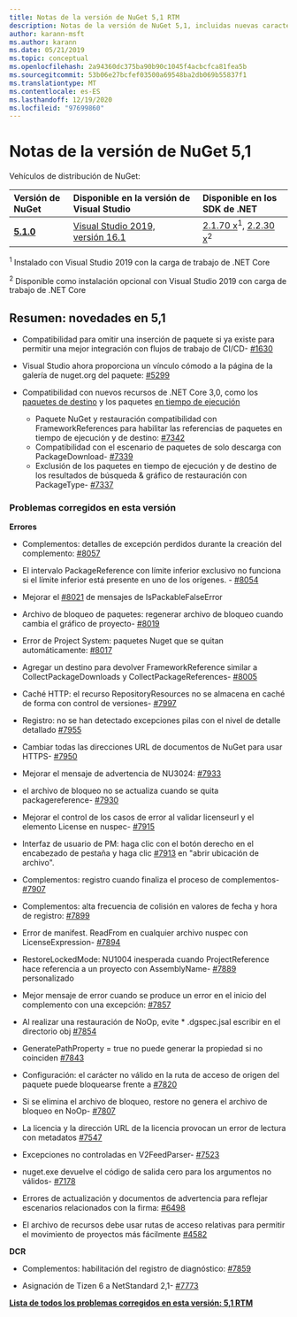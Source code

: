 ```yaml
---
title: Notas de la versión de NuGet 5,1 RTM
description: Notas de la versión de NuGet 5,1, incluidas nuevas características, correcciones de errores y DCR.
author: karann-msft
ms.author: karann
ms.date: 05/21/2019
ms.topic: conceptual
ms.openlocfilehash: 2a94360dc375ba90b90c1045f4acbcfca81fea5b
ms.sourcegitcommit: 53b06e27bcfef03500a69548ba2db069b55837f1
ms.translationtype: MT
ms.contentlocale: es-ES
ms.lasthandoff: 12/19/2020
ms.locfileid: "97699860"
---
```

# <a name="nuget-51-release-notes"></a>Notas de la versión de NuGet 5,1

Vehículos de distribución de NuGet:

| Versión de NuGet | Disponible en la versión de Visual Studio| Disponible en los SDK de .NET|
|:---|:---|:---|
| [**5.1.0**](https://nuget.org/downloads) | [Visual Studio 2019, versión 16.1](https://visualstudio.microsoft.com/downloads/) | [2.1.70 x](https://dotnet.microsoft.com/download/dotnet-core/2.1)<sup>1</sup>, [2.2.30 x](https://dotnet.microsoft.com/download/dotnet-core/2.2)<sup>2</sup> |

<sup>1</sup> Instalado con Visual Studio 2019 con la carga de trabajo de .NET Core 

<sup>2</sup> Disponible como instalación opcional con Visual Studio 2019 con carga de trabajo de .NET Core

## <a name="summary-whats-new-in-51"></a>Resumen: novedades en 5,1

* Compatibilidad para omitir una inserción de paquete si ya existe para permitir una mejor integración con flujos de trabajo de CI/CD- [#1630](https://github.com/NuGet/Home/issues/1630#issuecomment-483461100)

* Visual Studio ahora proporciona un vínculo cómodo a la página de la galería de nuget.org del paquete: [#5299](https://github.com/NuGet/Home/issues/5299#issuecomment-494458510)

* Compatibilidad con nuevos recursos de .NET Core 3,0, como los [paquetes de destino](https://github.com/dotnet/cli/issues/10006) y los paquetes [en tiempo de ejecución](https://github.com/dotnet/cli/issues/10007)
  * Paquete NuGet y restauración compatibilidad con FrameworkReferences para habilitar las referencias de paquetes en tiempo de ejecución y de destino: [#7342](https://github.com/NuGet/Home/issues/7342)
  * Compatibilidad con el escenario de paquetes de solo descarga con PackageDownload- [#7339](https://github.com/NuGet/Home/issues/7339)
  * Exclusión de los paquetes en tiempo de ejecución y de destino de los resultados de búsqueda & gráfico de restauración con PackageType- [#7337](https://github.com/NuGet/Home/issues/7337)

### <a name="issues-fixed-in-this-release"></a>Problemas corregidos en esta versión

**Errores**

* Complementos: detalles de excepción perdidos durante la creación del complemento: [#8057](https://github.com/NuGet/Home/issues/8057)

* El intervalo PackageReference con límite inferior exclusivo no funciona si el límite inferior está presente en uno de los orígenes. - [#8054](https://github.com/NuGet/Home/issues/8054)

* Mejorar el [#8021](https://github.com/NuGet/Home/issues/8021) de mensajes de IsPackableFalseError

* Archivo de bloqueo de paquetes: regenerar archivo de bloqueo cuando cambia el gráfico de proyecto- [#8019](https://github.com/NuGet/Home/issues/8019)

* Error de Project System: paquetes Nuget que se quitan automáticamente: [#8017](https://github.com/NuGet/Home/issues/8017)

* Agregar un destino para devolver FrameworkReference similar a CollectPackageDownloads y CollectPackageReferences- [#8005](https://github.com/NuGet/Home/issues/8005)

* Caché HTTP: el recurso RepositoryResources no se almacena en caché de forma con control de versiones- [#7997](https://github.com/NuGet/Home/issues/7997)

* Registro: no se han detectado excepciones pilas con el nivel de detalle detallado [#7955](https://github.com/NuGet/Home/issues/7955)

* Cambiar todas las direcciones URL de documentos de NuGet para usar HTTPS- [#7950](https://github.com/NuGet/Home/issues/7950)

* Mejorar el mensaje de advertencia de NU3024: [#7933](https://github.com/NuGet/Home/issues/7933)

* el archivo de bloqueo no se actualiza cuando se quita packagereference- [#7930](https://github.com/NuGet/Home/issues/7930)

* Mejorar el control de los casos de error al validar licenseurl y el elemento License en nuspec- [#7915](https://github.com/NuGet/Home/issues/7915)

* Interfaz de usuario de PM: haga clic con el botón derecho en el encabezado de pestaña y haga clic [#7913](https://github.com/NuGet/Home/issues/7913) en "abrir ubicación de archivo".

* Complementos: registro cuando finaliza el proceso de complementos- [#7907](https://github.com/NuGet/Home/issues/7907)

* Complementos: alta frecuencia de colisión en valores de fecha y hora de registro: [#7899](https://github.com/NuGet/Home/issues/7899)

* Error de manifest. ReadFrom en cualquier archivo nuspec con LicenseExpression- [#7894](https://github.com/NuGet/Home/issues/7894)

* RestoreLockedMode: NU1004 inesperada cuando ProjectReference hace referencia a un proyecto con AssemblyName- [#7889](https://github.com/NuGet/Home/issues/7889) personalizado

* Mejor mensaje de error cuando se produce un error en el inicio del complemento con una excepción: [#7857](https://github.com/NuGet/Home/issues/7857)

* Al realizar una restauración de NoOp, evite * .dgspec.jsal escribir en el directorio obj [#7854](https://github.com/NuGet/Home/issues/7854)

* GeneratePathProperty = true no puede generar la propiedad si no coinciden [#7843](https://github.com/NuGet/Home/issues/7843)

* Configuración: el carácter no válido en la ruta de acceso de origen del paquete puede bloquearse frente a [#7820](https://github.com/NuGet/Home/issues/7820)

* Si se elimina el archivo de bloqueo, restore no genera el archivo de bloqueo en NoOp- [#7807](https://github.com/NuGet/Home/issues/7807)

* La licencia y la dirección URL de la licencia provocan un error de lectura con metadatos [#7547](https://github.com/NuGet/Home/issues/7547)

* Excepciones no controladas en V2FeedParser- [#7523](https://github.com/NuGet/Home/issues/7523)

* nuget.exe devuelve el código de salida cero para los argumentos no válidos- [#7178](https://github.com/NuGet/Home/issues/7178)

* Errores de actualización y documentos de advertencia para reflejar escenarios relacionados con la firma: [#6498](https://github.com/NuGet/Home/issues/6498)

* El archivo de recursos debe usar rutas de acceso relativas para permitir el movimiento de proyectos más fácilmente [#4582](https://github.com/NuGet/Home/issues/4582)

**DCR**

* Complementos: habilitación del registro de diagnóstico: [#7859](https://github.com/NuGet/Home/issues/7859)

* Asignación de Tizen 6 a NetStandard 2,1- [#7773](https://github.com/NuGet/Home/issues/7773)

**[Lista de todos los problemas corregidos en esta versión: 5,1 RTM](https://github.com/nuget/home/issues?q=is%3Aissue+is%3Aclosed+milestone%3A%225.1")**
